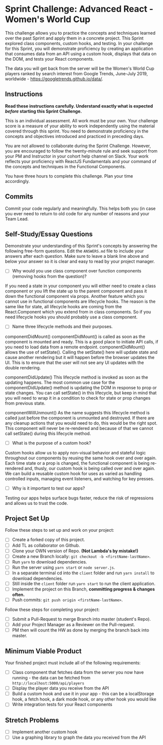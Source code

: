 # Sprint Challenge: Advanced React - Women's World Cup

This challenge allows you to practice the concepts and techniques learned over the past Sprint and apply them in a concrete project. This Sprint explored class components, custom hooks, and testing. In your challenge for this Sprint, you will demonstrate proficiency by creating an application that consumes data from an API using a custom hook, displays that data on the DOM, and tests your React components.

The data you will get back from the server will be the Women's World Cup players ranked by search interest from Google Trends, June-July 2019, worldwide - https://googletrends.github.io/data/.

## Instructions

**Read these instructions carefully. Understand exactly what is expected _before_ starting this Sprint Challenge.**

This is an individual assessment. All work must be your own. Your challenge score is a measure of your ability to work independently using the material covered through this sprint. You need to demonstrate proficiency in the concepts and objectives introduced and practiced in preceding days.

You are not allowed to collaborate during the Sprint Challenge. However, you are encouraged to follow the twenty-minute rule and seek support from your PM and Instructor in your cohort help channel on Slack. Your work reflects your proficiency with ReactJS Fundamentals and your command of the concepts and techniques in the Functional Components.

You have three hours to complete this challenge. Plan your time accordingly.

## Commits

Commit your code regularly and meaningfully. This helps both you (in case you ever need to return to old code for any number of reasons and your Team Lead.

## Self-Study/Essay Questions

Demonstrate your understanding of this Sprint's concepts by answering the following free-form questions. Edit the `ANSWERS.md` file to include your answers after each question. Make sure to leave a blank line above and below your answer so it is clear and easy to read by your project manager.

- [ ] Why would you use class component over function components (removing hooks from the question)?

If you need a state in your component you will either need to create a class component or you lift the state up to the parent component and pass it down the functional component via props.
Another feature which you cannot use in functional components are lifecycle hooks. The reason is the same like for state, all lifecycle hooks are coming from the React.Component which you extend from in class components. So if you need lifecycle hooks you should probably use a class component.

- [ ] Name three lifecycle methods and their purposes.

componentDidMount()
componentDidMount() is called as soon as the component is mounted and ready. This is a good place to initiate API calls, if you need to load data from a remote endpoint.
componentDidMount() allows the use of setState(). Calling the setState() here will update state and cause another rendering but it will happen before the browser updates the UI. This is to ensure that the user will not see any UI updates with the double rendering.

componentDidUpdate()
This lifecycle method is invoked as soon as the updating happens. The most common use case for the componentDidUpdate() method is updating the DOM in response to prop or state changes.
You can call setState() in this lifecycle, but keep in mind that you will need to wrap it in a condition to check for state or prop changes from previous state.

componentWillUnmount()
As the name suggests this lifecycle method is called just before the component is unmounted and destroyed. If there are any cleanup actions that you would need to do, this would be the right spot.
This component will never be re-rendered and because of that we cannot call setState() during this lifecycle method.

- [ ] What is the purpose of a custom hook?

Custom hooks allow us to apply non-visual behavior and stateful logic throughout our components by reusing the same hook over and over again.
Each time state or a prop is changed, the functional component is being re-rendered and, thusly, our custom hook is being called over and over again.
We can build a reusable custom hook for uses as varied as handling controlled inputs, managing event listeners, and watching for key presses.

- [ ] Why is it important to test our apps?

Testing our apps helps surface bugs faster, reduce the risk of regressions and allows us to trust the code.


## Project Set Up

Follow these steps to set up and work on your project:

- [ ] Create a forked copy of this project.
- [ ] Add TL as collaborator on Github.
- [ ] Clone your OWN version of Repo. **(Not Lambda's by mistake!)**
- [ ] Create a new Branch locally: `git checkout -b <firstName-lastName>`.
- [ ] Run `yarn` to download dependencies.
- [ ] Run the server using `yarn start` or `node server.js`.
- [ ] In a separate terminal cd into the `client` folder and run `yarn install` to download dependencies.
- [ ] Still inside the `client` folder run `yarn start` to run the client application.
- [ ] Implement the project on this Branch, **committing progress & changes often.**
- [ ] Push commits: `git push origin <firstName-lastName>`.

Follow these steps for completing your project:

- [ ] Submit a Pull-Request to merge <firstName-lastName> Branch into master (student's  Repo).
- [ ] Add your Project Manager as a Reviewer on the Pull-request.
- [ ] PM then will count the HW as done by merging the branch back into master.

## Minimum Viable Product

Your finished project must include all of the following requirements:

- [ ] Class component that fetches data from the server you now have running - the data can be fetched from `http://localhost:5000/api/players`
- [ ] Display the player data you receive from the API
- [ ] Build a custom hook and use it in your app - this can be a localStorage hook, a fetch hook, a dark mode hook, or any other hook you would like
- [ ] Write integration tests for your React components

## Stretch Problems

- [ ] Implement another custom hook
- [ ] Use a graphing library to graph the data you received from the API
